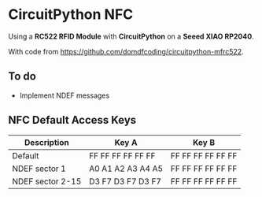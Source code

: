 # CircuitPython NFC

Using a **RC522 RFID Module** with **CircuitPython** on a **Seeed XIAO RP2040**.

With code from <https://github.com/domdfcoding/circuitpython-mfrc522>.

## To do

- Implement NDEF messages

## NFC Default Access Keys

| Description      | Key A             | Key B             |
| ---------------- | ----------------- | ----------------- |
| Default          | FF FF FF FF FF FF | FF FF FF FF FF FF |
| NDEF sector 1    | A0 A1 A2 A3 A4 A5 | FF FF FF FF FF FF |
| NDEF sector 2-15 | D3 F7 D3 F7 D3 F7 | FF FF FF FF FF FF |
